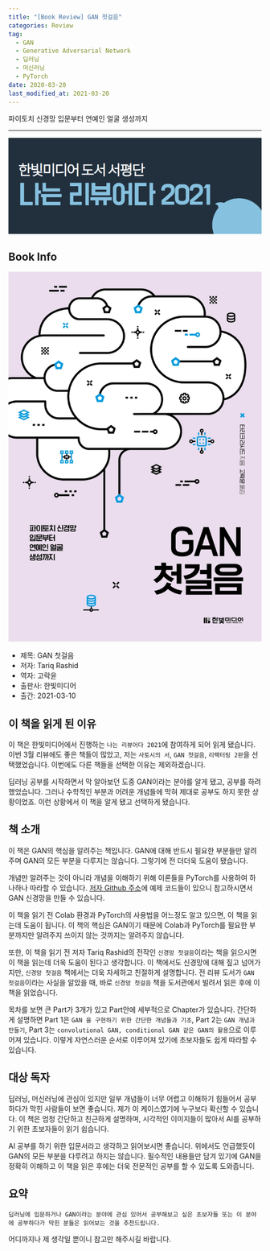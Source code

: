 ```yaml
---  
title: "[Book Review] GAN 첫걸음"  
categories: Review  
tag:
  - GAN
  - Generative Adversarial Network
  - 딥러닝
  - 머신러닝
  - PyTorch
date: 2020-03-20
last_modified_at: 2021-03-20
---  
```


파이토치 신경망 입문부터 연예인 얼굴 생성까지

---

![나는 리뷰어다 2021](/assets/images/I-am-reviewer.jpg)

## Book Info

[![책](/assets/images/review/Make-your-first-gan.jpg)](http://www.kyobobook.co.kr/product/detailViewKor.laf?ejkGb=KOR&mallGb=KOR&barcode=9791162243954&orderClick=LEa&Kc=)

- 제목: GAN 첫걸음
- 저자: Tariq Rashid
- 역자: 고락윤
- 출판사: 한빛미디어
- 출간: 2021-03-10

## 이 책을 읽게 된 이유

이 책은 한빛미디어에서 진행하는 `나는 리뷰어다 2021`에 참여하게 되어 읽게 됐습니다. 이번 3월 리뷰에도 좋은 책들이 많았고, 저는 `사토시의 서`, `GAN 첫걸음`, `리팩터링 2판`을 선택했었습니다. 이번에도 다른 책들을 선택한 이유는 제외하겠습니다.

딥러닝 공부를 시작하면서 막 알아보던 도중 GAN이라는 분야를 알게 됐고, 공부를 하려 했었습니다. 그러나 수학적인 부분과 어려운 개념들에 막혀 제대로 공부도 하지 못한 상황이었죠. 이런 상황에서 이 책을 알게 됐고 선택하게 됐습니다.

## 책 소개

이 책은 GAN의 핵심을 알려주는 책입니다. GAN에 대해 반드시 필요한 부분들만 알려주며 GAN의 모든 부분을 다루지는 않습니다. 그렇기에 전 더더욱 도움이 됐습니다. 

개념만 알려주는 것이 아니라 개념을 이해하기 위해 이론들을 PyTorch를 사용하여 하나하나 따라할 수 있습니다. [저자 Github 주소](https://github.com/makeyourownneuralnetwork)에 예제 코드들이 있으니 참고하시면서 GAN 신경망을 만들 수 있습니다. 

이 책을 읽기 전 Colab 환경과 PyTorch의 사용법을 어느정도 알고 있으면, 이 책을 읽는데 도움이 됩니다. 이 책의 핵심은 GAN이기 때문에 Colab과 PyTorch를 필요한 부분까지만 알려주지 쓰이지 않는 것까지는 알려주지 않습니다.

또한, 이 책을 읽기 전 저자 Tariq Rashid의 전작인 `신경망 첫걸음`이라는 책을 읽으시면 이 책을 읽는데 더욱 도움이 된다고 생각합니다. 이 책에서도 신경망에 대해 짚고 넘어가지만, `신경망 첫걸음` 책에서는 더욱 자세하고 친절하게 설명합니다. 전 리뷰 도서가 `GAN 첫걸음`이라는 사실을 알았을 때, 바로 `신경망 첫걸음` 책을 도서관에서 빌려서 읽은 후에 이 책을 읽었습니다. 

목차를 보면 큰 Part가 3개가 있고 Part안에 세부적으로 Chapter가 있습니다. 간단하게 설명하면 Part 1은 `GAN 을 구현하기 위한 간단한 개념들과 기초`, Part 2는 `GAN 개념과 만들기`, Part 3는 `convolutional GAN, conditional GAN 같은 GAN의 활용`으로 이루어져 있습니다. 이렇게 자연스러운 순서로 이루어져 있기에 초보자들도 쉽게 따라할 수 있습니다.

## 대상 독자

딥러닝, 머신러닝에 관심이 있지만 일부 개념들이 너무 어렵고 이해하기 힘들어서 공부하다가 막힌 사람들이 보면 좋습니다. 제가 이 케이스였기에 누구보다 확신할 수 있습니다. 이 책은 엄청 간단하고 친근하게 설명하며, 시각적인 이미지들이 많아서 AI를 공부하기 위한 초보자들이 읽기 쉽습니다. 

AI 공부를 하기 위한 입문서라고 생각하고 읽어보시면 좋습니다. 위에서도 언급했듯이 GAN의 모든 부분을 다루려고 하지는 않습니다. 필수적인 내용들만 담겨 있기에 GAN을 정확히 이해하고 이 책을 읽은 후에는 더욱 전문적인 공부를 할 수 있도록 도와줍니다. 

## 요약

`딥러닝에 입문하거나 GAN이라는 분야에 관심 있어서 공부해보고 싶은 초보자들 또는 이 분야에 공부하다가 막힌 분들은 읽어보는 것을 추천드립니다.`

어디까지나 제 생각일 뿐이니 참고만 해주시길 바랍니다.